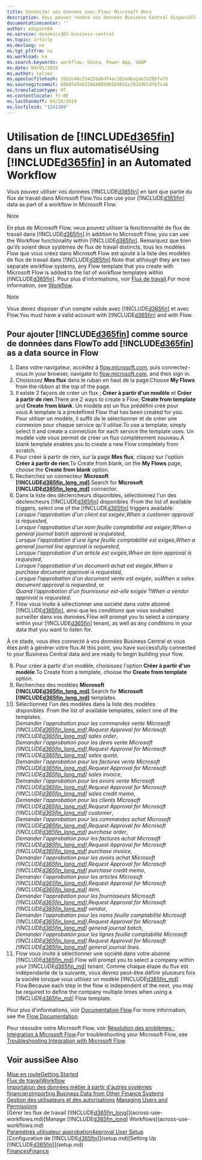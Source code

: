 ```yaml
---
title: Connecter vos données avec Flow| Microsoft Docs
description: Vous pouvez rendre vos données Business Central disponibles sous forme de source de données et spécifier une URL OData de vos services Web pour générer un flux de travail automatisé.
documentationcenter: ''
author: edupont04
ms.service: dynamics365-business-central
ms.topic: article
ms.devlang: na
ms.tgt_pltfrm: na
ms.workload: na
ms.search.keywords: workflow, Odata, Power App, SOAP
ms.date: 04/01/2019
ms.author: solsen
ms.openlocfilehash: 1652c4bc22425bd6df4ac303a96a2ab1b28bfaf9
ms.sourcegitcommit: 60b87e5eb32bb408dd65b9855c29159b1dfbfca8
ms.translationtype: HT
ms.contentlocale: fr-BE
ms.lasthandoff: 04/29/2019
ms.locfileid: "1241109"
---
```

# <a name="using-included365finincludesd365finmdmd-in-an-automated-workflow"></a><span data-ttu-id="85f2d-103">Utilisation de [!INCLUDE[d365fin](includes/d365fin_md.md)] dans un flux automatisé</span><span class="sxs-lookup"><span data-stu-id="85f2d-103">Using [!INCLUDE[d365fin](includes/d365fin_md.md)] in an Automated Workflow</span></span>
<span data-ttu-id="85f2d-104">Vous pouvez utiliser vos données [!INCLUDE[d365fin](includes/d365fin_md.md)] en tant que partie du flux de travail dans Microsoft Flow.</span><span class="sxs-lookup"><span data-stu-id="85f2d-104">You can use your [!INCLUDE[d365fin](includes/d365fin_md.md)] data as part of a workflow in Microsoft Flow.</span></span>

> [!NOTE]
> <span data-ttu-id="85f2d-105">En plus de Microsoft Flow, vous pouvez utiliser la fonctionnalité de flux de travail dans [!INCLUDE[d365fin](includes/d365fin_md.md)].</span><span class="sxs-lookup"><span data-stu-id="85f2d-105">In addition to Microsoft Flow, you can use the Workflow functionality within [!INCLUDE[d365fin](includes/d365fin_md.md)].</span></span> <span data-ttu-id="85f2d-106">Remarquez que bien qu'ils soient deux systèmes de flux de travail distincts, tous les modèles Flow que vous créez dans Microsoft Flow est ajouté à la liste des modèles de flux de travail dans [!INCLUDE[d365fin](includes/d365fin_md.md)].</span><span class="sxs-lookup"><span data-stu-id="85f2d-106">Note that although they are two separate workflow systems, any Flow template that you create with Microsoft Flow is added to the list of workflow templates within [!INCLUDE[d365fin](includes/d365fin_md.md)].</span></span> <span data-ttu-id="85f2d-107">Pour plus d'informations, voir [Flux de travail](across-workflow.md).</span><span class="sxs-lookup"><span data-stu-id="85f2d-107">For more information, see [Workflow](across-workflow.md).</span></span>  

> [!NOTE]  
>   <span data-ttu-id="85f2d-108">Vous devez disposer d'un compte valide avec [!INCLUDE[d365fin](includes/d365fin_md.md)] et avec Flow.</span><span class="sxs-lookup"><span data-stu-id="85f2d-108">You must have a valid account with [!INCLUDE[d365fin](includes/d365fin_md.md)] and with Flow.</span></span>  

## <a name="to-add-included365finincludesd365finmdmd-as-a-data-source-in-flow"></a><span data-ttu-id="85f2d-109">Pour ajouter [!INCLUDE[d365fin](includes/d365fin_md.md)] comme source de données dans Flow</span><span class="sxs-lookup"><span data-stu-id="85f2d-109">To add [!INCLUDE[d365fin](includes/d365fin_md.md)] as a data source in Flow</span></span>
1. <span data-ttu-id="85f2d-110">Dans votre navigateur, accédez à [flow.microsoft.com](https://flow.microsoft.com/en-us/), puis connectez-vous.</span><span class="sxs-lookup"><span data-stu-id="85f2d-110">In your browser, navigate to [flow.microsoft.com](https://flow.microsoft.com/en-us/), and then sign in.</span></span>
2. <span data-ttu-id="85f2d-111">Choisissez **Mes flux** dans le ruban en haut de la page.</span><span class="sxs-lookup"><span data-stu-id="85f2d-111">Choose **My Flows** from the ribbon at the top of the page.</span></span>
3. <span data-ttu-id="85f2d-112">Il existe 2 façons de créer un flux ; **Créer à partir d'un modèle** et **Créer à partir de rien**.</span><span class="sxs-lookup"><span data-stu-id="85f2d-112">There are 2 ways to create a Flow; **Create from template** and **Create from blank**.</span></span> <span data-ttu-id="85f2d-113">Un modèle est un flux prédéfini créé pour vous.</span><span class="sxs-lookup"><span data-stu-id="85f2d-113">A template is a predefined Flow that has been created for you.</span></span>  <span data-ttu-id="85f2d-114">Pour utiliser un modèle, il suffit de le sélectionner et de créer une connexion pour chaque service qu'il utilise.</span><span class="sxs-lookup"><span data-stu-id="85f2d-114">To use a template, simply select it and create a connection for each service the template uses.</span></span> <span data-ttu-id="85f2d-115">Un modèle vide vous permet de créer un flux complètement nouveau.</span><span class="sxs-lookup"><span data-stu-id="85f2d-115">A blank template enables you to create a new Flow completely from scratch.</span></span>
4. <span data-ttu-id="85f2d-116">Pour créer à partir de rien, sur la page **Mes flux**, cliquez sur l'option **Créer à partir de rien**.</span><span class="sxs-lookup"><span data-stu-id="85f2d-116">To Create from blank, on the **My Flows** page, choose the **Create from blank** option.</span></span>
5. <span data-ttu-id="85f2d-117">Recherchez un connecteur **Microsoft [!INCLUDE[d365fin_long_md](includes/d365fin_long_md.md)]**.</span><span class="sxs-lookup"><span data-stu-id="85f2d-117">Search for **Microsoft [!INCLUDE[d365fin_long_md](includes/d365fin_long_md.md)]** connector.</span></span>
6. <span data-ttu-id="85f2d-118">Dans la liste des déclencheurs disponibles, sélectionnez l'un des déclencheurs [!INCLUDE[d365fin](includes/d365fin_md.md)] disponibles :</span><span class="sxs-lookup"><span data-stu-id="85f2d-118">From the list of available triggers, select one of the [!INCLUDE[d365fin](includes/d365fin_md.md)] triggers available:</span></span>  
    <span data-ttu-id="85f2d-119">*Lorsque l'approbation d'un client est exigée*,</span><span class="sxs-lookup"><span data-stu-id="85f2d-119">*When a customer approval is requested*,</span></span>  
    <span data-ttu-id="85f2d-120">*Lorsque l'approbation d'un nom feuille comptabilité est exigée*,</span><span class="sxs-lookup"><span data-stu-id="85f2d-120">*When a general journal batch approval is requested*,</span></span>  
    <span data-ttu-id="85f2d-121">*Lorsque l'approbation d'une ligne feuille comptabilité est exigée*,</span><span class="sxs-lookup"><span data-stu-id="85f2d-121">*When a general journal line approval is requested*,</span></span>  
    <span data-ttu-id="85f2d-122">*Lorsque l'approbation d'un article est exigée*,</span><span class="sxs-lookup"><span data-stu-id="85f2d-122">*When an item approval is requested*,</span></span>  
    <span data-ttu-id="85f2d-123">*Lorsque l'approbation d'un document achat est exigée*,</span><span class="sxs-lookup"><span data-stu-id="85f2d-123">*When a purchase document approval is requested*,</span></span>  
    <span data-ttu-id="85f2d-124">*Lorsque l'approbation d'un document vente est exigée*, ou</span><span class="sxs-lookup"><span data-stu-id="85f2d-124">*When a sales document approval is requested*, or</span></span>  
    <span data-ttu-id="85f2d-125">*Quand l'approbation d'un fournisseur est-elle exigée* ?</span><span class="sxs-lookup"><span data-stu-id="85f2d-125">*When a vendor approval is requested*.</span></span>
7. <span data-ttu-id="85f2d-126">Flow vous invite à sélectionner une société dans votre abonné [!INCLUDE[d365fin](includes/d365fin_md.md)], ainsi que les conditions que vous souhaitez surveiller dans vos données.</span><span class="sxs-lookup"><span data-stu-id="85f2d-126">Flow will prompt you to select a company within your [!INCLUDE[d365fin](includes/d365fin_md.md)] tenant, as well as any conditions in your data that you want to listen for.</span></span>

<span data-ttu-id="85f2d-127">À ce stade, vous êtes connecté à vos données Business Central et vous êtes prêt à générer votre flux.</span><span class="sxs-lookup"><span data-stu-id="85f2d-127">At this point, you have successfully connected to your Business Central data and are ready to begin building your flow.</span></span>

8. <span data-ttu-id="85f2d-128">Pour créer à partir d'un modèle, choisissez l'option **Créer à partir d'un modèle**.</span><span class="sxs-lookup"><span data-stu-id="85f2d-128">To Create from a template, choose the **Create from template** option.</span></span>
9. <span data-ttu-id="85f2d-129">Recherchez des modèles **Microsoft [!INCLUDE[d365fin_long_md](includes/d365fin_long_md.md)]**.</span><span class="sxs-lookup"><span data-stu-id="85f2d-129">Search for **Microsoft [!INCLUDE[d365fin_long_md](includes/d365fin_long_md.md)]** templates.</span></span>
10. <span data-ttu-id="85f2d-130">Sélectionnez l'un des modèles dans la liste des modèles disponibles :</span><span class="sxs-lookup"><span data-stu-id="85f2d-130">From the list of available templates, select one of the templates.</span></span>  
    <span data-ttu-id="85f2d-131">*Demander l'approbation pour les commandes vente Microsoft [!INCLUDE[d365fin_long_md](includes/d365fin_long_md.md)]*,</span><span class="sxs-lookup"><span data-stu-id="85f2d-131">*Request Approval for Microsoft [!INCLUDE[d365fin_long_md](includes/d365fin_long_md.md)] sales order*,</span></span>  
    <span data-ttu-id="85f2d-132">*Demander l'approbation pour les devis vente Microsoft [!INCLUDE[d365fin_long_md](includes/d365fin_long_md.md)]*,</span><span class="sxs-lookup"><span data-stu-id="85f2d-132">*Request Approval for Microsoft [!INCLUDE[d365fin_long_md](includes/d365fin_long_md.md)] sales quote*,</span></span>  
    <span data-ttu-id="85f2d-133">*Demander l'approbation pour les factures vente Microsoft [!INCLUDE[d365fin_long_md](includes/d365fin_long_md.md)]*,</span><span class="sxs-lookup"><span data-stu-id="85f2d-133">*Request Approval for Microsoft [!INCLUDE[d365fin_long_md](includes/d365fin_long_md.md)] sales invoice*,</span></span>  
    <span data-ttu-id="85f2d-134">*Demander l'approbation pour les avoirs vente Microsoft [!INCLUDE[d365fin_long_md](includes/d365fin_long_md.md)]*,</span><span class="sxs-lookup"><span data-stu-id="85f2d-134">*Request Approval for Microsoft [!INCLUDE[d365fin_long_md](includes/d365fin_long_md.md)] sales credit memo*,</span></span>  
    <span data-ttu-id="85f2d-135">*Demander l'approbation pour les clients Microsoft [!INCLUDE[d365fin_long_md](includes/d365fin_long_md.md)]*,</span><span class="sxs-lookup"><span data-stu-id="85f2d-135">*Request Approval for Microsoft [!INCLUDE[d365fin_long_md](includes/d365fin_long_md.md)] customer*,</span></span>  
    <span data-ttu-id="85f2d-136">*Demander l'approbation pour les commandes achat Microsoft [!INCLUDE[d365fin_long_md](includes/d365fin_long_md.md)]*,</span><span class="sxs-lookup"><span data-stu-id="85f2d-136">*Request Approval for Microsoft [!INCLUDE[d365fin_long_md](includes/d365fin_long_md.md)] purchase order*,</span></span>  
    <span data-ttu-id="85f2d-137">*Demander l'approbation pour les factures achat Microsoft [!INCLUDE[d365fin_long_md](includes/d365fin_long_md.md)]*,</span><span class="sxs-lookup"><span data-stu-id="85f2d-137">*Request Approval for Microsoft [!INCLUDE[d365fin_long_md](includes/d365fin_long_md.md)] purchase invoice*,</span></span>  
    <span data-ttu-id="85f2d-138">*Demander l'approbation pour les avoirs achat Microsoft [!INCLUDE[d365fin_long_md](includes/d365fin_long_md.md)]*,</span><span class="sxs-lookup"><span data-stu-id="85f2d-138">*Request Approval for Microsoft [!INCLUDE[d365fin_long_md](includes/d365fin_long_md.md)] purchase credit memo*,</span></span>  
    <span data-ttu-id="85f2d-139">*Demander l'approbation pour les articles Microsoft [!INCLUDE[d365fin_long_md](includes/d365fin_long_md.md)]*,</span><span class="sxs-lookup"><span data-stu-id="85f2d-139">*Request Approval for Microsoft [!INCLUDE[d365fin_long_md](includes/d365fin_long_md.md)] item*,</span></span>  
    <span data-ttu-id="85f2d-140">*Demander l'approbation pour les fournisseurs Microsoft [!INCLUDE[d365fin_long_md](includes/d365fin_long_md.md)]*,</span><span class="sxs-lookup"><span data-stu-id="85f2d-140">*Request Approval for Microsoft [!INCLUDE[d365fin_long_md](includes/d365fin_long_md.md)] vendor*,</span></span>  
    <span data-ttu-id="85f2d-141">*Demander l'approbation pour les noms feuille comptabilité Microsoft [!INCLUDE[d365fin_long_md](includes/d365fin_long_md.md)]*,</span><span class="sxs-lookup"><span data-stu-id="85f2d-141">*Request Approval for Microsoft [!INCLUDE[d365fin_long_md](includes/d365fin_long_md.md)] general journal batch*,</span></span>  
    <span data-ttu-id="85f2d-142">*Demander l'approbation pour les lignes feuille comptabilité Microsoft [!INCLUDE[d365fin_long_md](includes/d365fin_long_md.md)]*.</span><span class="sxs-lookup"><span data-stu-id="85f2d-142">*Request Approval for Microsoft [!INCLUDE[d365fin_long_md](includes/d365fin_long_md.md)] general journal lines*.</span></span>  
11. <span data-ttu-id="85f2d-143">Flow vous invite à sélectionner une société dans votre abonné [!INCLUDE[d365fin_md](includes/d365fin_md.md)].</span><span class="sxs-lookup"><span data-stu-id="85f2d-143">Flow will prompt you to select a company within your [!INCLUDE[d365fin_md](includes/d365fin_md.md)] tenant.</span></span> <span data-ttu-id="85f2d-144">Comme chaque étape du flux est indépendante de la suivante, vous devrez peut-être définir plusieurs fois la société lorsque vous utilisez un modèle [!INCLUDE[d365fin_md](includes/d365fin_md.md)] Flow.</span><span class="sxs-lookup"><span data-stu-id="85f2d-144">Because each step in the flow is independent of the next, you may be required to define the company multiple times when using a [!INCLUDE[d365fin_md](includes/d365fin_md.md)] Flow template.</span></span>

<span data-ttu-id="85f2d-145">Pour plus d'informations, voir [Documentation Flow](https://docs.microsoft.com/en-us/flow/getting-started).</span><span class="sxs-lookup"><span data-stu-id="85f2d-145">For more information, see the [Flow Documentation](https://docs.microsoft.com/en-us/flow/getting-started).</span></span>

<span data-ttu-id="85f2d-146">Pour résoudre votre Microsoft Flow, voir [Résolution des problèmes : Intégration à Microsoft Flow](across-troubleshooting-how-use-financials-data-source-flow.md).</span><span class="sxs-lookup"><span data-stu-id="85f2d-146">For troubleshooting your Microsoft Flow, see [Troubleshooting Integration with Microsoft Flow](across-troubleshooting-how-use-financials-data-source-flow.md).</span></span>

## <a name="see-also"></a><span data-ttu-id="85f2d-147">Voir aussi</span><span class="sxs-lookup"><span data-stu-id="85f2d-147">See Also</span></span>
[<span data-ttu-id="85f2d-148">Mise en route</span><span class="sxs-lookup"><span data-stu-id="85f2d-148">Getting Started</span></span>](product-get-started.md)  
[<span data-ttu-id="85f2d-149">Flux de travail</span><span class="sxs-lookup"><span data-stu-id="85f2d-149">Workflow</span></span>](across-workflow.md)  
[<span data-ttu-id="85f2d-150">Importation des données métier à partir d'autres systèmes financiers</span><span class="sxs-lookup"><span data-stu-id="85f2d-150">Importing Business Data from Other Finance Systems</span></span>](across-import-data-configuration-packages.md)  
<span data-ttu-id="85f2d-151">[Gestion des utilisateurs et des autorisations](ui-how-users-permissions.md) </span><span class="sxs-lookup"><span data-stu-id="85f2d-151">[Managing Users and Permissions](ui-how-users-permissions.md) </span></span>  
<span data-ttu-id="85f2d-152">[Gérer les flux de travail [!INCLUDE[d365fin_long](includes/d365fin_long_md.md)]](across-use-workflows.md)</span><span class="sxs-lookup"><span data-stu-id="85f2d-152">[Manage [!INCLUDE[d365fin_long](includes/d365fin_long_md.md)] Workflows](across-use-workflows.md)</span></span>  
[<span data-ttu-id="85f2d-153">Paramètres utilisateur approbation</span><span class="sxs-lookup"><span data-stu-id="85f2d-153">Approval User Setup</span></span>](across-how-to-set-up-approval-users.md)  
<span data-ttu-id="85f2d-154">[Configuration de [!INCLUDE[d365fin](includes/d365fin_md.md)]](setup.md)</span><span class="sxs-lookup"><span data-stu-id="85f2d-154">[Setting Up [!INCLUDE[d365fin](includes/d365fin_md.md)]](setup.md)</span></span>  
[<span data-ttu-id="85f2d-155">Finances</span><span class="sxs-lookup"><span data-stu-id="85f2d-155">Finance</span></span>](finance.md)  
